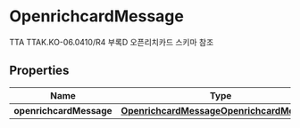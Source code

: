 

# OpenrichcardMessage

TTA TTAK.KO-06.0410/R4 부록D 오픈리치카드 스키마 참조

## Properties

| Name | Type | Description | Notes |
|------------ | ------------- | ------------- | -------------|
|**openrichcardMessage** | [**OpenrichcardMessageOpenrichcardMessage**](OpenrichcardMessageOpenrichcardMessage.md) |  |  [optional] |



